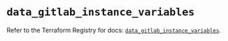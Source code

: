 # `data_gitlab_instance_variables`

Refer to the Terraform Registry for docs: [`data_gitlab_instance_variables`](https://registry.terraform.io/providers/gitlabhq/gitlab/17.2.0/docs/data-sources/instance_variables).
